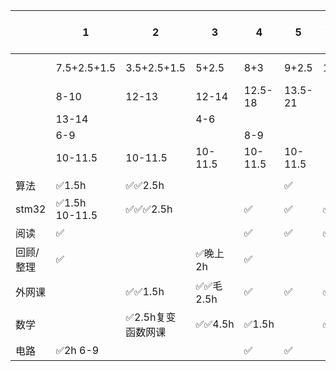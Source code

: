 
|       | 1                 | 2           | 3       | 4       | 5       | 6 7-12 | 7 7-12 |
| ----- | ----------------- | ----------- | ------- | ------- | ------- | ------ | ------ |
|       | 7.5+2.5+1.5       | 3.5+2.5+1.5 | 5+2.5   | 8+3     | 9+2.5   | 15     | 15-3   |
|       | 8-10              | 12-13       | 12-14   | 12.5-18 | 13.5-21 |        |        |
|       | 13-14             |             | 4-6     |         |         |        |        |
|       | 6-9               |             |         | 8-9     |         |        |        |
|       | 10-11.5           | 10-11.5     | 10-11.5 | 10-11.5 | 10-11.5 |        |        |
|       |                   |             |         |         |         |        |        |
| 算法    | ✅1.5h             | ✅✅2.5h      |         |         | ✅       |        | ✅      |
| stm32 | ✅1.5h <br>10-11.5 | ✅✅✅2.5h     |         | ✅       | ✅       | ✅✅     | ✅✅     |
| 阅读    | ✅                 |             |         | ✅       | ✅       | ✅      | ✅      |
| 回顾/整理 | ✅                 |             | ✅晚上2h   | ✅       |         |        | ✅      |
| 外网课   |                   | ✅✅1.5h      | ✅✅毛2.5h | ✅       | ✅       | ✅✅     | ✅✅     |
| 数学    |                   | ✅2.5h复变函数网课 | ✅✅4.5h  | ✅1.5h   |         | ✅      |        |
| 电路    | ✅2h 6-9           |             |         | ✅       | ✅       |        |        |
